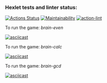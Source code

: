 ### Hexlet tests and linter status:
[![Actions Status](https://github.com/KatKaterina/frontend-project-lvl1/workflows/hexlet-check/badge.svg)](https://github.com/KatKaterina/frontend-project-lvl1/actions)
[![Maintainability](https://api.codeclimate.com/v1/badges/a99a88d28ad37a79dbf6/maintainability)](https://codeclimate.com/github/KatKaterina/frontend-project-lvl1)
[![action-lint](https://github.com/KatKaterina/frontend-project-lvl1/actions/workflows/action-lint.yml/badge.svg)](https://github.com/KatKaterina/frontend-project-lvl1/actions)


To run the game: _brain-even_

[![asciicast](https://asciinema.org/a/439318.svg)](https://asciinema.org/a/439318)

To run the game: _brain-calc_

[![asciicast](https://asciinema.org/a/439350.svg)](https://asciinema.org/a/439350)

To run the game: _brain-gcd_

[![asciicast](https://asciinema.org/a/439508.svg)](https://asciinema.org/a/439508)